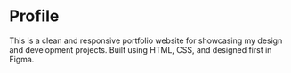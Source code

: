 # Profile
This is a clean and responsive portfolio website for showcasing my design and development projects. Built using HTML, CSS, and designed first in Figma.
